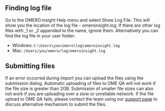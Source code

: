 Finding log file
----------------

Go to the OMERO.insight Help menu and select Show Log File.
This will show you the location of the log file - omeroinsight.log.
If there are other log files with _1 or _2 appended to the name, ignore them.
Alternatively you can find the log file in your user folder:
 - Windows: ``C:\Users\you\omero\log\omeroinsight.log``
 - Mac: ``/Users/you/omero/log/omeroinsight.log``

Submitting files
----------------

If an error occurred during import you can upload the files using the submission dialog.
Automatic uploading of files to OME QA will not work if the file size is greater than 2GB.
Submission of smaller file sizes can also not work if you are uploading over a slow or
unreliable network. If the file upload to OME QA fails, please contact the team using our
[support page](https://www.openmicroscopy.org/support/) to discuss alternative mechanism to submit the files.
